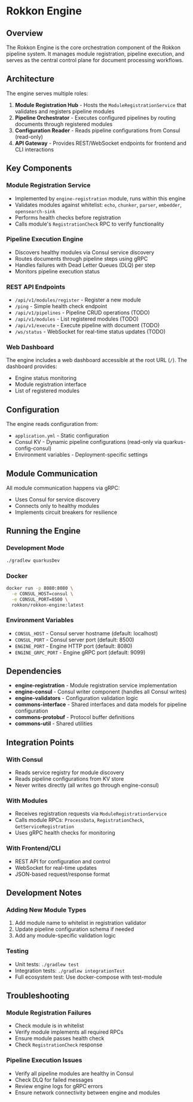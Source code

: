# Rokkon Engine

## Overview

The Rokkon Engine is the core orchestration component of the Rokkon pipeline system. It manages module registration, pipeline execution, and serves as the central control plane for document processing workflows.

## Architecture

The engine serves multiple roles:

1. **Module Registration Hub** - Hosts the `ModuleRegistrationService` that validates and registers pipeline modules
2. **Pipeline Orchestrator** - Executes configured pipelines by routing documents through registered modules
3. **Configuration Reader** - Reads pipeline configurations from Consul (read-only)
4. **API Gateway** - Provides REST/WebSocket endpoints for frontend and CLI interactions

## Key Components

### Module Registration Service
- Implemented by `engine-registration` module, runs within this engine
- Validates modules against whitelist: `echo`, `chunker`, `parser`, `embedder`, `opensearch-sink`
- Performs health checks before registration
- Calls module's `RegistrationCheck` RPC to verify functionality

### Pipeline Execution Engine
- Discovers healthy modules via Consul service discovery
- Routes documents through pipeline steps using gRPC
- Handles failures with Dead Letter Queues (DLQ) per step
- Monitors pipeline execution status

### REST API Endpoints
- `/api/v1/modules/register` - Register a new module
- `/ping` - Simple health check endpoint
- `/api/v1/pipelines` - Pipeline CRUD operations (TODO)
- `/api/v1/modules` - List registered modules (TODO)
- `/api/v1/execute` - Execute pipeline with document (TODO)
- `/ws/status` - WebSocket for real-time status updates (TODO)

### Web Dashboard
The engine includes a web dashboard accessible at the root URL (`/`). The dashboard provides:
- Engine status monitoring
- Module registration interface
- List of registered modules

## Configuration

The engine reads configuration from:
- `application.yml` - Static configuration
- Consul KV - Dynamic pipeline configurations (read-only via quarkus-config-consul)
- Environment variables - Deployment-specific settings

## Module Communication

All module communication happens via gRPC:
- Uses Consul for service discovery
- Connects only to healthy modules
- Implements circuit breakers for resilience

## Running the Engine

### Development Mode
```bash
./gradlew quarkusDev
```

### Docker
```bash
docker run -p 8080:8080 \
  -e CONSUL_HOST=consul \
  -e CONSUL_PORT=8500 \
  rokkon/rokkon-engine:latest
```

### Environment Variables
- `CONSUL_HOST` - Consul server hostname (default: localhost)
- `CONSUL_PORT` - Consul server port (default: 8500)
- `ENGINE_PORT` - Engine HTTP port (default: 8080)
- `ENGINE_GRPC_PORT` - Engine gRPC port (default: 9099)

## Dependencies

- **engine-registration** - Module registration service implementation
- **engine-consul** - Consul writer component (handles all Consul writes)
- **engine-validators** - Configuration validation logic
- **commons-interface** - Shared interfaces and data models for pipeline configuration
- **commons-protobuf** - Protocol buffer definitions
- **commons-util** - Shared utilities

## Integration Points

### With Consul
- Reads service registry for module discovery
- Reads pipeline configurations from KV store
- Never writes directly (all writes go through engine-consul)

### With Modules
- Receives registration requests via `ModuleRegistrationService`
- Calls module RPCs: `ProcessData`, `RegistrationCheck`, `GetServiceRegistration`
- Uses gRPC health checks for monitoring

### With Frontend/CLI
- REST API for configuration and control
- WebSocket for real-time updates
- JSON-based request/response format

## Development Notes

### Adding New Module Types
1. Add module name to whitelist in registration validator
2. Update pipeline configuration schema if needed
3. Add any module-specific validation logic

### Testing
- Unit tests: `./gradlew test`
- Integration tests: `./gradlew integrationTest`
- Full ecosystem test: Use docker-compose with test-module

## Troubleshooting

### Module Registration Failures
- Check module is in whitelist
- Verify module implements all required RPCs
- Ensure module passes health check
- Check `RegistrationCheck` response

### Pipeline Execution Issues
- Verify all pipeline modules are healthy in Consul
- Check DLQ for failed messages
- Review engine logs for gRPC errors
- Ensure network connectivity between engine and modules
